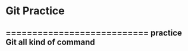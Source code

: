 # Git Practice
===========================
practice Git all kind of command
-----------------------------
